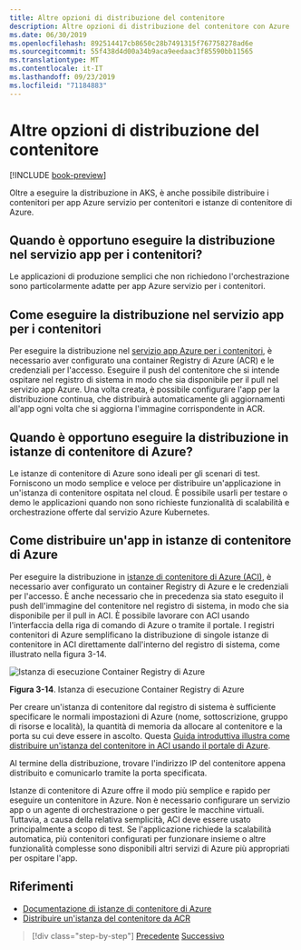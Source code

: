 ```yaml
---
title: Altre opzioni di distribuzione del contenitore
description: Altre opzioni di distribuzione del contenitore con Azure
ms.date: 06/30/2019
ms.openlocfilehash: 892514417cb8650c28b7491315f767758278ad6e
ms.sourcegitcommit: 55f438d4d00a34b9aca9eedaac3f85590bb11565
ms.translationtype: MT
ms.contentlocale: it-IT
ms.lasthandoff: 09/23/2019
ms.locfileid: "71184883"
---
```

# <a name="other-container-deployment-options"></a>Altre opzioni di distribuzione del contenitore

[!INCLUDE [book-preview](../../../includes/book-preview.md)]

Oltre a eseguire la distribuzione in AKS, è anche possibile distribuire i contenitori per app Azure servizio per contenitori e istanze di contenitore di Azure.

## <a name="when-does-it-make-sense-to-deploy-to-app-service-for-containers"></a>Quando è opportuno eseguire la distribuzione nel servizio app per i contenitori?

Le applicazioni di produzione semplici che non richiedono l'orchestrazione sono particolarmente adatte per app Azure servizio per i contenitori.

## <a name="how-to-deploy-to-app-service-for-containers"></a>Come eseguire la distribuzione nel servizio app per i contenitori

Per eseguire la distribuzione nel [servizio app Azure per i contenitori](https://azure.microsoft.com/services/app-service/containers/), è necessario aver configurato una container Registry di Azure (ACR) e le credenziali per l'accesso. Eseguire il push del contenitore che si intende ospitare nel registro di sistema in modo che sia disponibile per il pull nel servizio app Azure. Una volta creata, è possibile configurare l'app per la distribuzione continua, che distribuirà automaticamente gli aggiornamenti all'app ogni volta che si aggiorna l'immagine corrispondente in ACR.

## <a name="when-does-it-make-sense-to-deploy-to-azure-container-instances"></a>Quando è opportuno eseguire la distribuzione in istanze di contenitore di Azure?

Le istanze di contenitore di Azure sono ideali per gli scenari di test. Forniscono un modo semplice e veloce per distribuire un'applicazione in un'istanza di contenitore ospitata nel cloud. È possibile usarli per testare o demo le applicazioni quando non sono richieste funzionalità di scalabilità e orchestrazione offerte dal servizio Azure Kubernetes.

## <a name="how-to-deploy-an-app-to-azure-container-instances"></a>Come distribuire un'app in istanze di contenitore di Azure

Per eseguire la distribuzione in [istanze di contenitore di Azure (ACI)](https://docs.microsoft.com/azure/container-instances/), è necessario aver configurato un container Registry di Azure e le credenziali per l'accesso. È anche necessario che in precedenza sia stato eseguito il push dell'immagine del contenitore nel registro di sistema, in modo che sia disponibile per il pull in ACI. È possibile lavorare con ACI usando l'interfaccia della riga di comando di Azure o tramite il portale. I registri contenitori di Azure semplificano la distribuzione di singole istanze di contenitore in ACI direttamente dall'interno del registro di sistema, come illustrato nella figura 3-14.

![Istanza di esecuzione Container Registry di Azure](./media/acr-runinstance-contextmenu.png)

**Figura 3-14**. Istanza di esecuzione Container Registry di Azure

Per creare un'istanza di contenitore dal registro di sistema è sufficiente specificare le normali impostazioni di Azure (nome, sottoscrizione, gruppo di risorse e località), la quantità di memoria da allocare al contenitore e la porta su cui deve essere in ascolto. Questa [Guida introduttiva illustra come distribuire un'istanza del contenitore in ACI usando il portale di Azure](https://docs.microsoft.com/azure/container-instances/container-instances-quickstart-portal).

Al termine della distribuzione, trovare l'indirizzo IP del contenitore appena distribuito e comunicarlo tramite la porta specificata.

Istanze di contenitore di Azure offre il modo più semplice e rapido per eseguire un contenitore in Azure. Non è necessario configurare un servizio app o un agente di orchestrazione o per gestire le macchine virtuali. Tuttavia, a causa della relativa semplicità, ACI deve essere usato principalmente a scopo di test. Se l'applicazione richiede la scalabilità automatica, più contenitori configurati per funzionare insieme o altre funzionalità complesse sono disponibili altri servizi di Azure più appropriati per ospitare l'app.

## <a name="references"></a>Riferimenti

- [Documentazione di istanze di contenitore di Azure](https://docs.microsoft.com/azure/container-instances/)
- [Distribuire un'istanza del contenitore da ACR](https://docs.microsoft.com/azure/container-instances/container-instances-using-azure-container-registry#deploy-with-azure-portal)

>[!div class="step-by-step"]
>[Precedente](scale-containers-serverless.md)
>[Successivo](communication-patterns.md) <!-- Next Chapter -->
